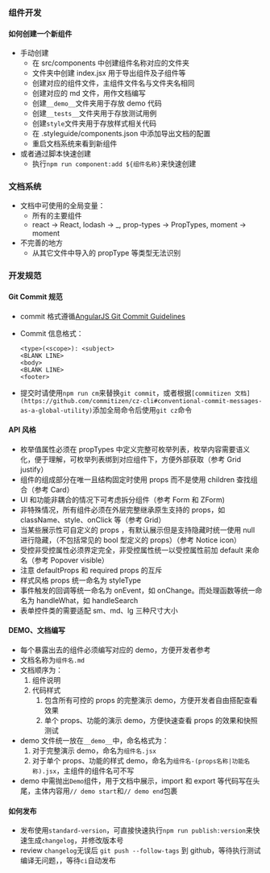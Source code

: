 ### 组件开发

#### 如何创建一个新组件

-   手动创建
    -   在 src/components 中创建组件名称对应的文件夹
    -   文件夹中创建 index.jsx 用于导出组件及子组件等
    -   创建对应的组件文件，主组件文件名与文件夹名相同
    -   创建对应的 md 文件，用作文档编写
    -   创建`__demo__`文件夹用于存放 demo 代码
    -   创建`__tests__`文件夹用于存放测试用例
    -   创建`style`文件夹用于存放样式相关代码
    -   在 .styleguide/components.json 中添加导出文档的配置
    -   重启文档系统来看到新组件
-   或者通过脚本快速创建
    -   执行`npm run component:add ${组件名称}`来快速创建

### 文档系统

-   文档中可使用的全局变量：
    -   所有的主要组件
    -   react -> React, lodash -> \_, prop-types -> PropTypes, moment -> moment
-   不完善的地方
    -   从其它文件中导入的 propType 等类型无法识别

### 开发规范

#### Git Commit 规范

-   commit 格式遵循[AngularJS Git Commit Guidelines](https://github.com/angular/angular.js/blob/master/DEVELOPERS.md#commits)
-   Commit 信息格式：

    ```markup
    <type>(<scope>): <subject>
    <BLANK LINE>
    <body>
    <BLANK LINE>
    <footer>
    ```

-   提交时请使用`npm run cm`来替换`git commit`，或者根据`[commitizen 文档](https://github.com/commitizen/cz-cli#conventional-commit-messages-as-a-global-utility)`添加全局命令后使用`git cz`命令

#### API 风格

-   枚举值属性必须在 propTypes 中定义完整可枚举列表，枚举内容需要语义化，便于理解，可枚举列表绑到对应组件下，方便外部获取（参考 Grid justify）
-   组件的组成部分在唯一且结构固定时使用 props 而不是使用 children 查找组合（参考 Card）
-   UI 和功能非耦合的情况下可考虑拆分组件（参考 Form 和 ZForm)
-   非特殊情况，所有组件必须在外层完整继承原生支持的 props，如 className、style、onClick 等（参考 Grid）
-   当某些展示性可自定义的 props ，有默认展示但是支持隐藏时统一使用 null 进行隐藏，（不包括常见的 bool 型定义的 props）（参考 Notice icon）
-   受控非受控属性必须界定完全，非受控属性统一以受控属性前加 default 来命名（参考 Popover visible）
-   注意 defaultProps 和 required props 的互斥
-   样式风格 props 统一命名为 styleType
-   事件触发的回调等统一命名为 onEvent，如 onChange。而处理函数等统一命名为 handleWhat，如 handleSearch
-   表单控件类的需要适配 sm、md、lg 三种尺寸大小

#### DEMO、文档编写

-   每个暴露出去的组件必须编写对应的 demo，方便开发者参考
-   文档名称为`组件名.md`
-   文档顺序为：
    1.  组件说明
    2.  代码样式
        1.  包含所有可控的 props 的完整演示 demo，方便开发者自由搭配查看效果
        2.  单个 props、功能的演示 demo，方便快速查看 props 的效果和快照测试
-   demo 文件统一放在`__demo__`中，命名格式为：
    1.  对于完整演示 demo，命名为`组件名.jsx`
    2.  对于单个 props、功能的样式 demo，命名为`组件名-(props名称|功能名称).jsx`，主组件的组件名可不写
-   demo 中需抛出`Demo`组件，用于文档中展示，import 和 export 等代码写在头尾，主体内容用`// demo start`和`// demo end`包裹

#### 如何发布

-   发布使用`standard-version`，可直接快速执行`npm run publish:version`来快速生成`changelog`，并修改版本号
-   review `changelog`无误后 `git push --follow-tags` 到 github，等待执行测试编译无问题，，等待`ci`自动发布
